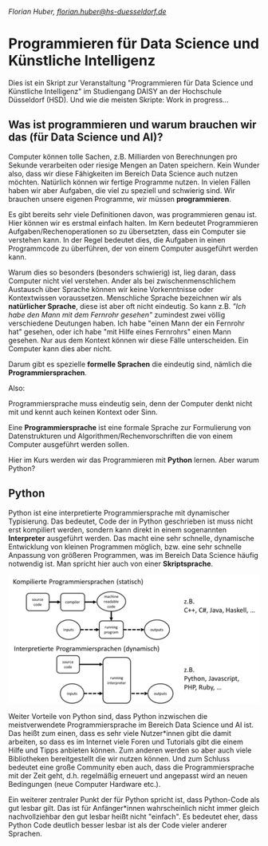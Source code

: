*Florian Huber, florian.huber@hs-duesseldorf.de*

# Programmieren für Data Science und Künstliche Intelligenz

Dies ist ein Skript zur Veranstaltung "Programmieren für Data Science und Künstliche Intelligenz" im Studiengang DAISY an der Hochschule Düsseldorf (HSD). Und wie die meisten Skripte: Work in progress...


## Was ist programmieren und warum brauchen wir das (für Data Science und AI)?

Computer können tolle Sachen, z.B. Milliarden von Berechnungen pro Sekunde verarbeiten oder riesige Mengen an Daten speichern. Kein Wunder also, dass wir diese Fähigkeiten im Bereich Data Science auch nutzen möchten. Natürlich können wir fertige Programme nutzen. In vielen Fällen haben wir aber Aufgaben, die viel zu speziell und schwierig sind. Wir brauchen unsere eigenen Programme, wir müssen **programmieren**.

Es gibt bereits sehr viele Definitionen davon, was programmieren genau ist. Hier können wir es erstmal einfach halten. Im Kern bedeutet Programmieren Aufgaben/Rechenoperationen so zu übersetzten, dass ein Computer sie verstehen kann. In der Regel bedeutet dies, die Aufgaben in einen Programmcode zu überführen, der von einem Computer ausgeführt werden kann.

Warum dies so besonders (besonders schwierig) ist, lieg daran, dass Computer nicht viel verstehen. Ander als bei zwischenmenschlichem Austausch über Sprache können wir keine Vorkenntnisse oder Kontextwissen voraussetzen. Menschliche Sprache bezeichnen wir als **natürlicher Sprache**, diese ist aber oft nicht eindeutig. So kann z.B. *"Ich habe den Mann mit dem Fernrohr gesehen"* zumindest zwei völlig verschiedene Deutungen haben. Ich habe "einen Mann der ein Fernrohr hat" gesehen, oder ich habe "mit Hilfe eines Fernrohrs" einen Mann gesehen. Nur aus dem Kontext können wir diese Fälle unterscheiden. Ein Computer kann dies aber nicht. 

Darum gibt es spezielle **formelle Sprachen** die eindeutig sind, nämlich die **Programmiersprachen**. 

Also:

Programmiersprache muss eindeutig sein, denn der Computer denkt nicht mit und kennt auch keinen Kontext oder Sinn.

Eine **Programmiersprache** ist eine formale Sprache zur Formulierung von Datenstrukturen und Algorithmen/Rechenvorschriften die von einem Computer ausgeführt werden sollen.

Hier im Kurs werden wir das Programmieren mit **Python** lernen. Aber warum Python?

## Python

Python ist eine interpretierte Programmiersprache mit dynamischer Typisierung. Das bedeutet, Code der in Python geschrieben ist muss nicht erst kompiliert werden, sondern kann direkt in einem sogenannten **Interpreter** ausgeführt werden. Das macht eine sehr schnelle, dynamische Entwicklung von kleinen Programmen möglich, bzw. eine sehr schnelle Anpassung von größeren Programmen, was im Bereich Data Science häufig notwendig ist. Man spricht hier auch von einer **Skriptsprache**.

![Types of programming languages](../images/types_of_programming_languages.png)

Weiter Vorteile von Python sind, dass Python inzwischen die meistverwendete Programmiersprache im Bereich Data Science und AI ist. Das heißt zum einen, dass es sehr viele Nutzer\*innen gibt die damit arbeiten, so dass es im Internet viele Foren und Tutorials gibt die einem Hilfe und Tipps anbieten können. Zum anderen werden so aber auch viele Bibliotheken bereitgestellt die wir nutzen können. Und zum Schluss bedeutet eine große Community eben auch, dass die Programmiersprache mit der Zeit geht, d.h. regelmäßig erneuert und angepasst wird an neuen Bedingungen (neue Computer Hardware etc.).

Ein weiterer zentraler Punkt der für Python spricht ist, dass Python-Code als gut lesbar gilt. Das ist für Anfänger\*innen wahrscheinlich nicht immer gleich nachvollziehbar den gut lesbar heißt nicht "einfach". Es bedeutet eher, dass Python Code deutlich besser lesbar ist als der Code vieler anderer Sprachen.